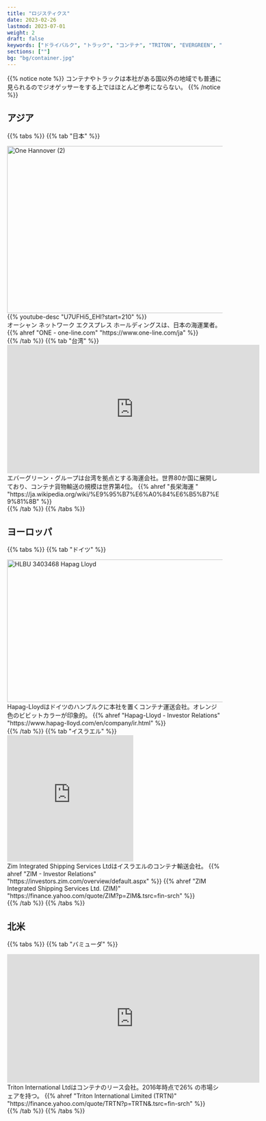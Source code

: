 ```yaml
---
title: "ロジスティクス"
date: 2023-02-26
lastmod: 2023-07-01
weight: 2
draft: false
keywords: ["ドライバルク", "トラック", "コンテナ", "TRITON", "EVERGREEN", "ZIM"]
sections: [""]
bg: "bg/container.jpg"
---
```



{{% notice note %}}
コンテナやトラックは本社がある国以外の地域でも普通に見られるのでジオゲッサーをする上ではほとんど参考にならない。
{{% /notice %}}


<script async src="//embedr.flickr.com/assets/client-code.js" charset="utf-8"></script>

## アジア

{{% tabs %}}
{{% tab "日本" %}}
<div class="googlemap-if">
<a data-flickr-embed="true" href="https://www.flickr.com/photos/19leergut46/50258850507/in/photolist-2jzcKgi-2ogmTQy-2nYyxsB-2nPfUd3-2of2nUg-2nsuBZR-2ok1VNg-2cSWRhc-2n7Hz1D-2mLqmoW-2kHp9PP-ZCqJfH-2odzxeK-2mJiP4V-8sDAUb-KjpMHX-2mJbi8w-2nfT6Sc-2ozn57r-2oAd1Kh-STKuji-2mz4PHb-Naw2BW-2iZ39LZ-2n6jFHn-2j4qoVX-2n1fq78-2k39rDd-DCScSH-2iQWwPF-V9yZ4g-2iaB3sQ-2oxR15m-KaNZ65-F9qFef-2k8qv1q-2mRYdnb-2jjShYw-2mWMFAb-2nkvd5q-2nezgUY-2kLEYvH-2iRczTb-2nG8Qoj-2mWMTAg-K1V2UL-2jybKwr-2nCze7F-2ohNj64-CHUDf" title="One Hannover (2)"><img src="https://live.staticflickr.com/65535/50258850507_3104c17fe8_z.jpg" width="590" height="390" alt="One Hannover (2)"/></a>
{{% youtube-desc "U7UFHi5_EHI?start=210" %}}
<div class="description-wide">
オーシャン ネットワーク エクスプレス ホールディングスは、日本の海運業者。
{{% ahref "ONE - one-line.com" "https://www.one-line.com/ja" %}}
</div>
</div>
{{% /tab %}}
{{% tab "台湾" %}}
<div class="googlemap-if">
<iframe src="https://www.google.com/maps/embed?pb=!4v1677460919674!6m8!1m7!1smKjGonLhSefa5PCRJzusXw!2m2!1d-6.961661460772471!2d110.4308354482967!3f303.4267063708006!4f-0.8201629172988305!5f1.5556344477360105" width="590" height="300" style="border:0;" allowfullscreen="" loading="lazy" referrerpolicy="no-referrer-when-downgrade"></iframe>
<div class="description-wide">
エバーグリーン・グループは台湾を拠点とする海運会社。世界80か国に展開しており、コンテナ貨物輸送の規模は世界第4位。
{{% ahref "長栄海運 " "https://ja.wikipedia.org/wiki/%E9%95%B7%E6%A0%84%E6%B5%B7%E9%81%8B" %}}
</div>
</div>
{{% /tab %}}
{{% /tabs %}}

## ヨーロッパ

{{% tabs %}}
{{% tab "ドイツ" %}}
<div class="googlemap-if">
<a data-flickr-embed="true" href="https://www.flickr.com/photos/pillenman23/52766004156/in/photolist-2ooKyGm-GEVdon-2o4k2vs-S45Lxi-24vpTM9-DMkcxH-2kW6HRC-Tyf3wS-2je5MPt-2kW4qRp-n8Qkz-2nHybCi-hxcFw-2kWxts2-2iwffdc-2op7dvW-2kwb3cv-2omeKEw-2kb4nPS-2kBmDB5-2kkAqMR-2dkBRkJ-NiuJnC-JJz5i7-2mSKTCf-23QMhT4-2ojURE1-2of9CAC-CRvBfd-r9f9vf-2iNAfGH-2k36Eha-2kkEJrz-2noYiUy-LSdsLk-2jjVqSB-61FADf-9feL6K-Yu68Bj-2kAn39A-2oyGaFp-2mNzxPv-2nH3uoE-2okCx2w-2nAYLbF-2ongYoe-2nr7or5-2o2UR92-2ksp3AR-fz9YiR" title="HLBU 3403468 Hapag Lloyd"><img src="https://live.staticflickr.com/65535/52766004156_e7e2a5635f_z.jpg" width="640" height="333" alt="HLBU 3403468 Hapag Lloyd"/></a>
<div class="description-wide">
Hapag-Lloydはドイツのハンブルクに本社を置くコンテナ運送会社。オレンジ色のビビットカラーが印象的。
{{% ahref "Hapag-Lloyd - Investor Relations" "https://www.hapag-lloyd.com/en/company/ir.html" %}}
</div>
</div>
{{% /tab %}}
{{% tab "イスラエル" %}}
<div class="googlemap-if">
<iframe src="https://www.google.com/maps/embed?pb=!4v1678702125484!6m8!1m7!1sa-I8SjKj8wZ7aYMcuD6zlA!2m2!1d32.79021691153199!2d34.95891049734592!3f200.1381057375247!4f27.915497585237205!5f0.4772553173285183" width="295" height="295" style="border:0;" allowfullscreen="" loading="lazy" referrerpolicy="no-referrer-when-downgrade"></iframe>
<div class="description">
Zim Integrated Shipping Services Ltdはイスラエルのコンテナ輸送会社。
{{% ahref "ZIM - Investor Relations" "https://investors.zim.com/overview/default.aspx" %}}
{{% ahref "ZIM Integrated Shipping Services Ltd. (ZIM)" "https://finance.yahoo.com/quote/ZIM?p=ZIM&.tsrc=fin-srch" %}}
</div>
</div>
{{% /tab %}}
{{% /tabs %}}

## 北米

{{% tabs %}}
{{% tab "バミューダ" %}}
<div class="googlemap-if">
<iframe src="https://www.google.com/maps/embed?pb=!4v1677460565802!6m8!1m7!1smDIXBVsgYMjXuJOgQda2HA!2m2!1d-6.963580780454642!2d110.4308911801062!3f307.70672781361685!4f-2.58670987670439!5f1.5141324384223855" width="590" height="300" style="border:0;" allowfullscreen="" loading="lazy" referrerpolicy="no-referrer-when-downgrade"></iframe>
<div class="description-wide">
Triton International Ltdはコンテナのリース会社。2016年時点で26% の市場シェアを持つ。
{{% ahref "Triton International Limited (TRTN)" "https://finance.yahoo.com/quote/TRTN?p=TRTN&.tsrc=fin-srch" %}}
</div>
</div>
{{% /tab %}}
{{% /tabs %}}

